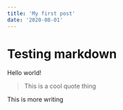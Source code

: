 ```yaml
---
title: 'My first post'
date: '2020-08-01'
---
```


# Testing markdown
Hello world!

> This is a cool quote thing

This is more writing


